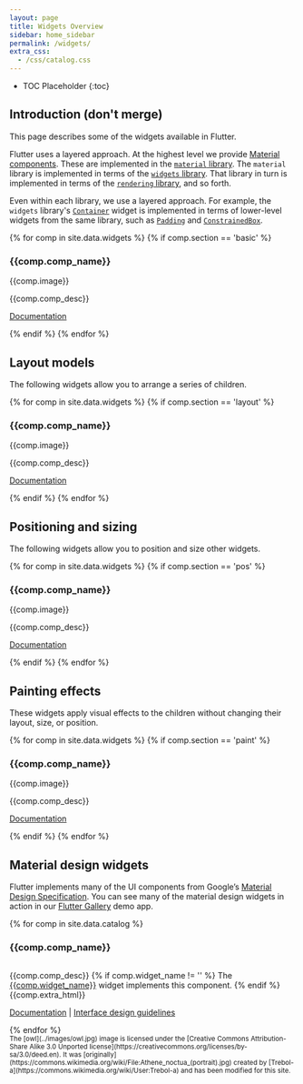 ```yaml
---
layout: page
title: Widgets Overview
sidebar: home_sidebar
permalink: /widgets/
extra_css:
  - /css/catalog.css
---
```


* TOC Placeholder
{:toc}

## Introduction (don't merge)

This page describes some of the widgets available in Flutter.

Flutter uses a layered approach. At the highest level we provide
[Material components](#material-design-widgets). These are implemented
in the [`material`
library](https://docs.flutter.io/flutter/material/material-library.html).
The `material` library is implemented in terms of the [`widgets`
library](https://docs.flutter.io/flutter/widgets/widgets-library.html).
That library in turn is implemented in terms of the [`rendering`
library](https://docs.flutter.io/flutter/rendering/rendering-library.html),
and so forth.

Even within each library, we use a layered approach. For example, the
`widgets` library's
[`Container`](https://docs.flutter.io/flutter/widgets/Container-class.html)
widget is implemented in terms of lower-level widgets from the same
library, such as
[`Padding`](https://docs.flutter.io/flutter/widgets/Padding-class.html)
and
[`ConstrainedBox`](https://docs.flutter.io/flutter/widgets/ConstrainedBox-class.html).


<!-- Data for the catalog comes from widgets.csv in the _data folder -->
{% for comp in site.data.widgets %}
 {% if comp.section == 'basic' %}
 <div class="comp-entry">
  <h3>{{comp.comp_name}}</h3>
  {{comp.image}}
  <p> {{comp.comp_desc}} </p>
  <p><a href="{{comp.dartdocs_link}}">Documentation</a></p>
 </div>
 {% endif %}
{% endfor %}

Layout models
-------------

The following widgets allow you to arrange a series of children.

<!-- Data for the catalog comes from widgets.csv in the _data folder -->
{% for comp in site.data.widgets %}
 {% if comp.section == 'layout' %}
  <div class="comp-entry">
   <h3>{{comp.comp_name}}</h3>
   {{comp.image}}
   <p> {{comp.comp_desc}} </p>
   <p><a href="{{comp.dartdocs_link}}">Documentation</a></p>
  </div>
 {% endif %}
{% endfor %}

Positioning and sizing
----------------------

The following widgets allow you to position and size other widgets.

<!-- Data for the catalog comes from widgets.csv in the _data folder -->
{% for comp in site.data.widgets %}
 {% if comp.section == 'pos' %}
  <div class="comp-entry">
   <h3>{{comp.comp_name}}</h3>
   {{comp.image}}
   <p> {{comp.comp_desc}} </p>
   <p><a href="{{comp.dartdocs_link}}">Documentation</a></p>
  </div>
 {% endif %}
{% endfor %}

Painting effects
----------------

These widgets apply visual effects to the children without changing their layout, size, or position.

<!-- Data for the catalog comes from widgets.csv in the _data folder -->
{% for comp in site.data.widgets %}
 {% if comp.section == 'paint' %}
  <div class="comp-entry">
   <h3>{{comp.comp_name}}</h3>
   {{comp.image}}
   <p> {{comp.comp_desc}} </p>
   <p><a href="{{comp.dartdocs_link}}">Documentation</a></p>
  </div>
 {% endif %}
{% endfor %}

Material design widgets
-----------------------

Flutter implements many of the UI components from Google’s [Material Design Specification](https://material.google.com/).
You can see many of the material design widgets in action in our [Flutter Gallery](https://github.com/flutter/flutter/tree/master/examples/flutter_gallery) demo app.

<!-- Data for the catalog comes from catalog.csv in the _data folder -->
{% for comp in site.data.catalog %}
 <div class="comp-entry">
  <h3>{{comp.comp_name}}</h3>
  <img alt="" class="comp-img" src="{{comp.img_link}}"/>
  <p>
   {{comp.comp_desc}}
   {% if comp.widget_name != '' %} The <a href="{{comp.dartdocs_link}}">{{comp.widget_name}}</a> widget implements this component. {% endif %}
   {{comp.extra_html}}
  </p>
  <p><a href="{{comp.dartdocs_link}}">Documentation</a>
  | <a href="{{comp.material_spec_link}}">Interface design guidelines</a></p>
 </div>
{% endfor %}

<div class="catalog-end"></div>

<small>
The [owl](../images/owl.jpg) image is licensed under the
[Creative Commons Attribution-Share Alike 3.0 Unported license](https://creativecommons.org/licenses/by-sa/3.0/deed.en).
It was [originally](https://commons.wikimedia.org/wiki/File:Athene_noctua_(portrait).jpg)
created by [Trebol-a](https://commons.wikimedia.org/wiki/User:Trebol-a) and
has been modified for this site.
</small>
